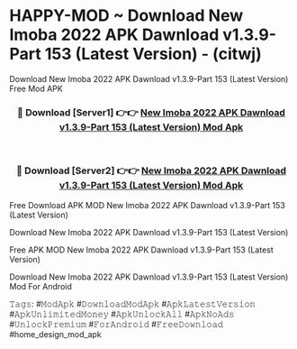 # HAPPY-MOD ~ Download New Imoba 2022 APK Dawnload v1.3.9-Part 153 (Latest Version) - (citwj)
Download New Imoba 2022 APK Dawnload v1.3.9-Part 153 (Latest Version) Free Mod APK

<div align="center">
<h3>🔴 Download [Server1] 👉👉 <a href="https://apk-comot.site?title=New_Imoba_2022_APK_Dawnload_v1.3.9-Part_153_(Latest_Version)">New Imoba 2022 APK Dawnload v1.3.9-Part 153 (Latest Version) Mod Apk</a></h3><br>

<h3>🔴 Download [Server2] 👉👉 <a href="https://apk-comot.site?title=New_Imoba_2022_APK_Dawnload_v1.3.9-Part_153_(Latest_Version)">New Imoba 2022 APK Dawnload v1.3.9-Part 153 (Latest Version) Mod Apk</a></h3>
</div>


Free Download APK MOD New Imoba 2022 APK Dawnload v1.3.9-Part 153 (Latest Version)

Download New Imoba 2022 APK Dawnload v1.3.9-Part 153 (Latest Version) 

Free APK MOD New Imoba 2022 APK Dawnload v1.3.9-Part 153 (Latest Version) 

Download New Imoba 2022 APK Dawnload v1.3.9-Part 153 (Latest Version) Mod For Android

𝚃𝚊𝚐𝚜: #𝙼𝚘𝚍𝙰𝚙𝚔 #𝙳𝚘𝚠𝚗𝚕𝚘𝚊𝚍𝙼𝚘𝚍𝙰𝚙𝚔 #𝙰𝚙𝚔𝙻𝚊𝚝𝚎𝚜𝚝𝚅𝚎𝚛𝚜𝚒𝚘𝚗 #𝙰𝚙𝚔𝚄𝚗𝚕𝚒𝚖𝚒𝚝𝚎𝚍𝙼𝚘𝚗𝚎𝚢 #𝙰𝚙𝚔𝚄𝚗𝚕𝚘𝚌𝚔𝙰𝚕𝚕 #𝙰𝚙𝚔𝙽𝚘𝙰𝚍𝚜 #𝚄𝚗𝚕𝚘𝚌𝚔𝙿𝚛𝚎𝚖𝚒𝚞𝚖 #𝙵𝚘𝚛𝙰𝚗𝚍𝚛𝚘𝚒𝚍 #𝙵𝚛𝚎𝚎𝙳𝚘𝚠𝚗𝚕𝚘𝚊𝚍 #home_design_mod_apk